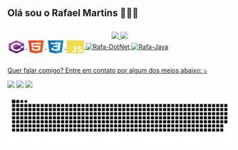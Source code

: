 ## Olá sou o Rafael Martins 👱🏼‍♂️ 


##

<div align="center">
  <a href="https://github.com/rafaelmarttins">
  <img height="180em" src="https://github-readme-stats.vercel.app/api?username=rafaelmarttins&show_icons=true&theme=dark&include_all_commits=true&count_private=true"/>
  <img height="180em" src="https://github-readme-stats.vercel.app/api/top-langs/?username=rafaelmarttins&layout=compact&langs_count=7&theme=dark"/>
</div>

<img align="center" alt="Rafa-Csharp" height="30" width="40" src="https://raw.githubusercontent.com/devicons/devicon/master/icons/csharp/csharp-original.svg">
<img align="center" alt="Rafa-HTML" height="30" width="40" src="https://raw.githubusercontent.com/devicons/devicon/master/icons/html5/html5-original.svg">
<img align="center" alt="Rafa-CSS" height="30" width="40" src="https://raw.githubusercontent.com/devicons/devicon/master/icons/css3/css3-original.svg">
<img align="center" alt="Rafa-Js" height="30" width="40" src="https://raw.githubusercontent.com/devicons/devicon/master/icons/javascript/javascript-plain.svg">
<img align="center" alt="Rafa-DotNet" height="30" width="40" src="https://cdn.jsdelivr.net/gh/devicons/devicon/icons/dot-net/dot-net-plain-wordmark.svg" />
<img align="center" alt="Rafa-Java" height="30" width="40" src="https://cdn.jsdelivr.net/gh/devicons/devicon/icons/java/java-original.svg" />

##

Quer falar comigo? Entre em contato por algum dos meios abaixo: ⤵️
<div> 
<a href="https://www.instagram.com/rafaadev/?hl=pt-br" target="_blank"><img src="https://img.shields.io/badge/-Instagram-%23FF0000?style=for-the-badge&logo=instagram&logoColor=white" target="_white"></a>
<a href="https://www.linkedin.com/in/rafael-martins-393897219/" target="_blank"><img src="https://img.shields.io/badge/-LinkedIn-%230077B5?style=for-the-badge&logo=linkedin&logoColor=white" target="_blank"></a> 
<a href = "mailto:rafaelgemelli1@gmail.com"><img src="https://img.shields.io/badge/-Gmail-%23333?style=for-the-badge&logo=gmail&logoColor=white" target="_blank"></a>

![snake gif](https://github.com/rafaelmarttins/rafaelmarttins/blob/output/github-contribution-grid-snake.svg)

</div>    
